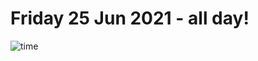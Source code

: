 # Friday 25 Jun 2021 - all day!
![time](https://github.com/rich-ctm/today/workflows/time/badge.svg)

